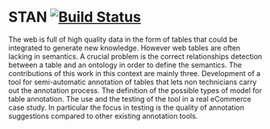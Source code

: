 # STAN [![Build Status](https://api.travis-ci.org/brando91/STAN.svg?branch=master)](https://travis-ci.org/brando91/STAN)

The web is full of high quality data in the form of tables that could be integrated to generate new knowledge. However web tables are often lacking in semantics. A crucial problem is the correct relationships detection between a table and an ontology in order to define the semantics. The contributions of this work in this context are mainly three. Development of a tool for semi-automatic annotation of tables that lets non technicians carry out the annotation process. The definition of the possible types of model for table annotation. The use and the testing of the tool in a real eCommerce case study. In particular the focus in testing is the quality of annotation suggestions compared to other existing annotation tools. 
